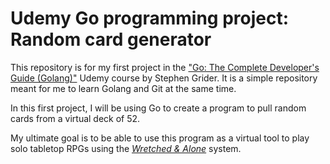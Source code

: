# Udemy Go programming project: Random card generator
This repository is for my first project in the ["Go: The Complete Developer's Guide (Golang)"](https://www.udemy.com/course/go-the-complete-developers-guide/) Udemy course by Stephen Grider. It is a simple repository meant for me to learn Golang and Git at the same time.

In this first project, I will be using Go to create a program to pull random cards from a virtual deck of 52.

My ultimate goal is to be able to use this program as a virtual tool to play solo tabletop RPGs using the [*Wretched & Alone*](https://sealedlibrary.itch.io/wretched-alone-srd) system.
